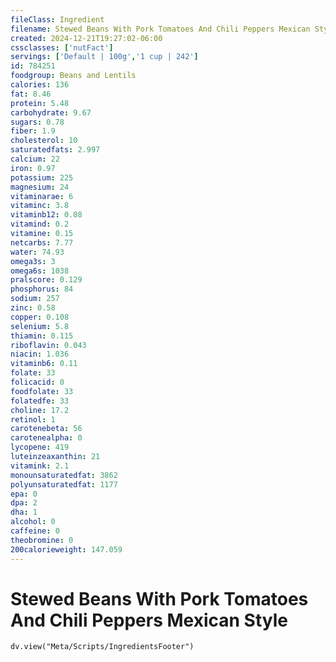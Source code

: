 ```yaml
---
fileClass: Ingredient
filename: Stewed Beans With Pork Tomatoes And Chili Peppers Mexican Style
created: 2024-12-21T19:27:02-06:00
cssclasses: ['nutFact']
servings: ['Default | 100g','1 cup | 242']
id: 784251
foodgroup: Beans and Lentils
calories: 136
fat: 8.46
protein: 5.48
carbohydrate: 9.67
sugars: 0.78
fiber: 1.9
cholesterol: 10
saturatedfats: 2.997
calcium: 22
iron: 0.97
potassium: 225
magnesium: 24
vitaminarae: 6
vitaminc: 3.8
vitaminb12: 0.08
vitamind: 0.2
vitamine: 0.15
netcarbs: 7.77
water: 74.93
omega3s: 3
omega6s: 1038
pralscore: 0.129
phosphorus: 84
sodium: 257
zinc: 0.58
copper: 0.108
selenium: 5.8
thiamin: 0.115
riboflavin: 0.043
niacin: 1.036
vitaminb6: 0.11
folate: 33
folicacid: 0
foodfolate: 33
folatedfe: 33
choline: 17.2
retinol: 1
carotenebeta: 56
carotenealpha: 0
lycopene: 419
luteinzeaxanthin: 21
vitamink: 2.1
monounsaturatedfat: 3862
polyunsaturatedfat: 1177
epa: 0
dpa: 2
dha: 1
alcohol: 0
caffeine: 0
theobromine: 0
200calorieweight: 147.059
---
```


# Stewed Beans With Pork Tomatoes And Chili Peppers Mexican Style

```dataviewjs
dv.view("Meta/Scripts/IngredientsFooter")
```